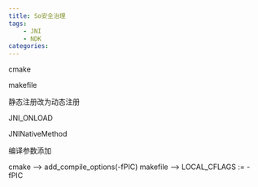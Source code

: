 ```yaml
---
title: So安全治理
tags:
    - JNI
    - NDK
categories:
---
```


cmake 

makefile

静态注册改为动态注册

JNI_ONLOAD

JNINativeMethod

编译参数添加 

cmake --> add_compile_options(-fPIC)
makefile --> LOCAL_CFLAGS := - fPIC
